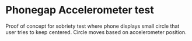 # Phonegap Accelerometer test 
Proof of concept for sobriety test where phone displays small circle that user tries to keep centered. Circle moves based on accelerometer position.
